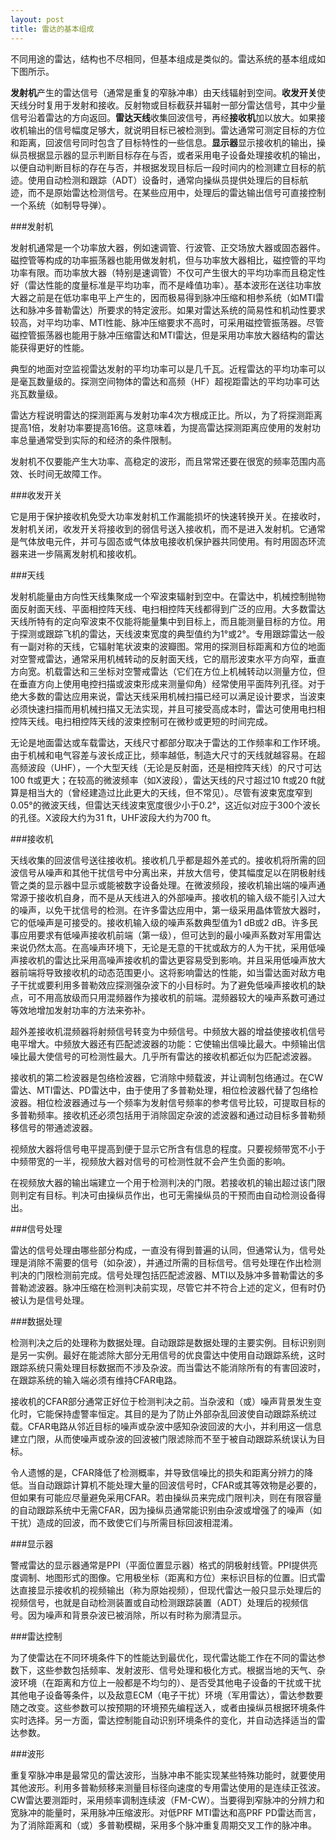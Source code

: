 ```yaml
---
layout: post
title: 雷达的基本组成
---
```


不同用途的雷达，结构也不尽相同，但基本组成是类似的。雷达系统的基本组成如下图所示。

**发射机**产生的雷达信号（通常是重复的窄脉冲串）由天线辐射到空间。**收发开关**使天线分时复用于发射和接收。反射物或目标截获并辐射一部分雷达信号，其中少量信号沿着雷达的方向返回。**雷达天线**收集回波信号，再经**接收机**加以放大。如果接收机输出的信号幅度足够大，就说明目标已被检测到。雷达通常可测定目标的方位和距离，回波信号同时包含了目标特性的一些信息。**显示器**显示接收机的输出，操纵员根据显示器的显示判断目标存在与否，或者采用电子设备处理接收机的输出，以便自动判断目标的存在与否，并根据发现目标后一段时间内的检测建立目标的航迹。使用自动检测和跟踪（ADT）设备时，通常向操纵员提供处理后的目标航迹，而不是原始雷达检测信号。在某些应用中，处理后的雷达输出信号可直接控制一个系统（如制导导弹）。

###发射机

发射机通常是一个功率放大器，例如速调管、行波管、正交场放大器或固态器件。磁控管等构成的功率振荡器也能用做发射机，但与功率放大器相比，磁控管的平均功率有限。而功率放大器（特别是速调管）不仅可产生很大的平均功率而且稳定性好（雷达性能的度量标准是平均功率，而不是峰值功率）。基本波形在送往功率放大器之前是在低功率电平上产生的，因而极易得到脉冲压缩和相参系统（如MTI雷达和脉冲多普勒雷达）所要求的特定波形。如果对雷达系统的简易性和机动性要求较高，对平均功率、MTI性能、脉冲压缩要求不高时，可采用磁控管振荡器。尽管磁控管振荡器也能用于脉冲压缩雷达和MTI雷达，但是采用功率放大器结构的雷达能获得更好的性能。

典型的地面对空监视雷达发射的平均功率可以是几千瓦。近程雷达的平均功率可以是毫瓦数量级的。探测空间物体的雷达和高频（HF）超视距雷达的平均功率可达兆瓦数量级。

雷达方程说明雷达的探测距离与发射功率4次方根成正比。所以，为了将探测距离提高1倍，发射功率要提高16倍。这意味着，为提高雷达探测距离应使用的发射功率总量通常受到实际的和经济的条件限制。

发射机不仅要能产生大功率、高稳定的波形，而且常常还要在很宽的频率范围内高效、长时间无故障工作。

###收发开关

它是用于保护接收机免受大功率发射机工作漏能损坏的快速转换开关。在接收时，发射机关闭，收发开关将接收到的弱信号送入接收机，而不是进入发射机。它通常是气体放电元件，并可与固态或气体放电接收机保护器共同使用。有时用固态环流器来进一步隔离发射机和接收机。

###天线

发射机能量由方向性天线集聚成一个窄波束辐射到空中。在雷达中，机械控制抛物面反射面天线、平面相控阵天线、电扫相控阵天线都得到广泛的应用。大多数雷达天线所特有的定向窄波束不仅能将能量集中到目标上，而且能测量目标的方位。用于探测或跟踪飞机的雷达，天线波束宽度的典型值约为1°或2°。专用跟踪雷达一般有一副对称的天线，它辐射笔状波束的波瓣图。常用的探测目标距离和方位的地面对空警戒雷达，通常采用机械转动的反射面天线，它的扇形波束水平方向窄，垂直方向宽。机载雷达和三坐标对空警戒雷达（它们在方位上机械转动以测量方位，但在垂直方向上使用电控扫描或波束形成来测量仰角）经常使用平面阵列孔径。对于绝大多数的雷达应用来说，雷达天线采用机械扫描已经可以满足设计要求，当波束必须快速扫描而用机械扫描又无法实现，并且可接受高成本时，雷达可使用电扫相控阵天线。电扫相控阵天线的波束控制可在微秒或更短的时间完成。

无论是地面雷达或车载雷达，天线尺寸都部分取决于雷达的工作频率和工作环境。由于机械和电气容差与波长成正比，频率越低，制造大尺寸的天线就越容易。在超高频波段（UHF），一个大型天线（无论是反射面，还是相控阵天线）的尺寸可达100 ft或更大；在较高的微波频率（如X波段），雷达天线的尺寸超过10 ft或20 ft就算是相当大的（曾经建造过比此更大的天线，但不常见）。尽管有波束宽度窄到0.05°的微波天线，但雷达天线波束宽度很少小于0.2°，这近似对应于300个波长的孔径。X波段大约为31 ft，UHF波段大约为700 ft。

###接收机

天线收集的回波信号送往接收机。接收机几乎都是超外差式的。接收机将所需的回波信号从噪声和其他干扰信号中分离出来，并放大信号，使其幅度足以在阴极射线管之类的显示器中显示或能被数字设备处理。在微波频段，接收机输出端的噪声通常源于接收机自身，而不是从天线进入的外部噪声。接收机的输入级不能引入过大的噪声，以免干扰信号的检测。在许多雷达应用中，第一级采用晶体管放大器时，它的低噪声是可接受的。接收机输入级的噪声系数典型值为1 dB或2 dB。许多民事应用要求有低噪声接收机前端（第一级），但可达到的最小噪声系数对军用雷达来说仍然太高。在高噪声环境下，无论是无意的干扰或敌方的人为干扰，采用低噪声接收机的雷达比采用高噪声接收机的雷达更容易受到影响。并且采用低噪声放大器前端将导致接收机的动态范围更小。这将影响雷达的性能，如当雷达面对敌方电子干扰或要利用多普勒效应探测强杂波下的小目标时。为了避免低噪声接收机的缺点，可不用高放级而只用混频器作为接收机的前端。混频器较大的噪声系数可通过等效地增加发射功率的方法来弥补。

超外差接收机混频器将射频信号转变为中频信号。中频放大器的增益使接收机信号电平增大。中频放大器还有匹配滤波器的功能：它使输出信噪比最大。中频输出信噪比最大使信号的可检测性最大。几乎所有雷达的接收机都近似为匹配滤波器。

接收机的第二检波器是包络检波器，它消除中频载波，并让调制包络通过。在CW雷达、MTI雷达、PD雷达中，由于使用了多普勒处理，相位检波器代替了包络检波器。相位检波器通过与一个频率为发射信号频率的参考信号比较，可提取目标的多普勒频率。接收机还必须包括用于消除固定杂波的滤波器和通过动目标多普勒频移信号的带通滤波器。

视频放大器将信号电平提高到便于显示它所含有信息的程度。只要视频带宽不小于中频带宽的一半，视频放大器对信号的可检测性就不会产生负面的影响。

在视频放大器的输出端建立一个用于检测判决的门限。若接收机的输出超过该门限则判定有目标。判决可由操纵员作出，也可无需操纵员的干预而由自动检测设备得出。

###信号处理

雷达的信号处理由哪些部分构成，一直没有得到普遍的认同，但通常认为，信号处理是消除不需要的信号（如杂波），并通过所需的目标信号。信号处理在作出检测判决的门限检测前完成。信号处理包括匹配滤波器、MTI以及脉冲多普勒雷达的多普勒滤波器。脉冲压缩在检测判决前实现，尽管它并不符合上述的定义，但有时仍被认为是信号处理。

###数据处理

检测判决之后的处理称为数据处理。自动跟踪是数据处理的主要实例。目标识别则是另一实例。最好在能滤除大部分无用信号的优良雷达中使用自动跟踪系统，这时跟踪系统只需处理目标数据而不涉及杂波。而当雷达不能消除所有的有害回波时，在跟踪系统的输入端必须有维持CFAR电路。

接收机的CFAR部分通常正好位于检测判决之前。当杂波和（或）噪声背景发生变化时，它能保持虚警率恒定。其目的是为了防止外部杂乱回波使自动跟踪系统过载。CFAR电路从邻近目标的噪声或杂波中感知杂波回波的大小，并利用这一信息建立门限，从而使噪声或杂波的回波被门限滤除而不至于被自动跟踪系统误认为目标。

令人遗憾的是，CFAR降低了检测概率，并导致信噪比的损失和距离分辨力的降低。当自动跟踪计算机不能处理大量的回波信号时，CFAR或其等效物是必要的，但如果有可能应尽量避免采用CFAR。若由操纵员来完成门限判决，则在有限容量的自动跟踪系统中无需CFAR，因为操纵员通常能识别由杂波或增强了的噪声（如干扰）造成的回波，而不致使它们与所需目标回波相混淆。

###显示器

警戒雷达的显示器通常是PPI（平面位置显示器）格式的阴极射线管。PPI提供亮度调制、地图形式的图像。它用极坐标（距离和方位）来标识目标的位置。旧式雷达直接显示接收机的视频输出（称为原始视频），但现代雷达一般只显示处理后的视频信号，也就是自动检测装置或自动检测跟踪装置（ADT）处理后的视频信号。因为噪声和背景杂波已被消除，所以有时称为廓清显示。

###雷达控制

为了使雷达在不同环境条件下的性能达到最优化，现代雷达能工作在不同的雷达参数下，这些参数包括频率、发射波形、信号处理和极化方式。根据当地的天气、杂波环境（在距离和方位上一般都是不均匀的）、是否受其他电子设备的干扰或干扰其他电子设备等条件，以及敌意ECM（电子干扰）环境（军用雷达），雷达参数要随之改变。这些参数可以按预期的环境预先编程送入，或者由操纵员根据环境条件实时选择。另一方面，雷达控制能自动识别环境条件的变化，并自动选择适当的雷达参数。

###波形

重复窄脉冲串是最常见的雷达波形，当脉冲串不能实现某些特殊功能时，就要使用其他波形。利用多普勒频移来测量目标径向速度的专用雷达使用的是连续正弦波。CW雷达要测距时，采用频率调制连续波（FM-CW）。当要得到窄脉冲的分辨力和宽脉冲的能量时，采用脉冲压缩波形。对低PRF MTI雷达和高PRF PD雷达而言，为了消除距离和（或）多普勒模糊，采用多个脉冲重复周期交叉工作的脉冲串。


